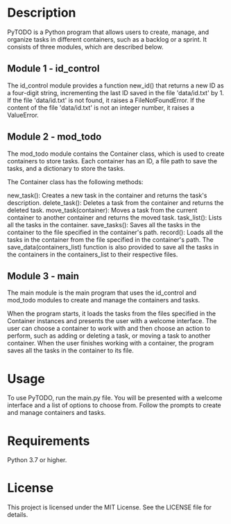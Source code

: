 # Description
PyTODO is a Python program that allows users to create, manage, and organize tasks in different containers, such as a backlog or a sprint. It consists of three modules, which are described below.

## Module 1 - id_control
The id_control module provides a function new_id() that returns a new ID as a four-digit string, incrementing the last ID saved in the file 'data/id.txt' by 1. If the file 'data/id.txt' is not found, it raises a FileNotFoundError. If the content of the file 'data/id.txt' is not an integer number, it raises a ValueError.

## Module 2 - mod_todo
The mod_todo module contains the Container class, which is used to create containers to store tasks. Each container has an ID, a file path to save the tasks, and a dictionary to store the tasks.

The Container class has the following methods:

new_task(): Creates a new task in the container and returns the task's description.
delete_task(): Deletes a task from the container and returns the deleted task.
move_task(container): Moves a task from the current container to another container and returns the moved task.
task_list(): Lists all the tasks in the container.
save_tasks(): Saves all the tasks in the container to the file specified in the container's path.
record(): Loads all the tasks in the container from the file specified in the container's path.
The save_data(containers_list) function is also provided to save all the tasks in the containers in the containers_list to their respective files.

## Module 3 - main
The main module is the main program that uses the id_control and mod_todo modules to create and manage the containers and tasks.

When the program starts, it loads the tasks from the files specified in the Container instances and presents the user with a welcome interface. The user can choose a container to work with and then choose an action to perform, such as adding or deleting a task, or moving a task to another container. When the user finishes working with a container, the program saves all the tasks in the container to its file.

# Usage
To use PyTODO, run the main.py file. You will be presented with a welcome interface and a list of options to choose from. Follow the prompts to create and manage containers and tasks.

# Requirements
Python 3.7 or higher.

# License
This project is licensed under the MIT License. See the LICENSE file for details.